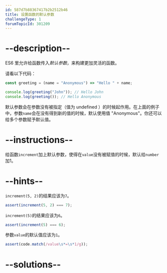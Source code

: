 ```yaml
---
id: 587d7b88367417b2b2512b46
title: 设置函数的默认参数
challengeType: 1
forumTopicId: 301209
---
```


# --description--

ES6 里允许给函数传入<dfn>默认参数</dfn>，来构建更加灵活的函数。

请看以下代码：

```js
const greeting = (name = "Anonymous") => "Hello " + name;

console.log(greeting("John")); // Hello John
console.log(greeting()); // Hello Anonymous
```

默认参数会在参数没有被指定（值为 undefined ）的时候起作用。在上面的例子中，参数`name`会在没有得到新的值的时候，默认使用值 "Anonymous"。你还可以给多个参数赋予默认值。

# --instructions--

给函数`increment`加上默认参数，使得在`value`没有被赋值的时候，默认给`number`加1。

# --hints--

`increment(5, 2)`的结果应该为`7`。

```js
assert(increment(5, 2) === 7);
```

`increment(5)`的结果应该为`6`。

```js
assert(increment(5) === 6);
```

参数`value`的默认值应该为`1`。

```js
assert(code.match(/value\s*=\s*1/g));
```

# --solutions--

